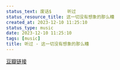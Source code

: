 ```yaml
---
status_text: 废话$      听过
status_resource_title: 这一切没有想象的那么糟
created_at: 2023-12-10 11:25:10
status_type: music
date: 2023-12-10 11:25:10
tags: [music]
title: 听过 - 这一切没有想象的那么糟
---
```

[豆瓣链接](https://music.douban.com/subject/6546409/)
